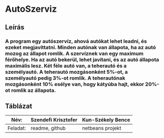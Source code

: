 # AutoSzerviz
## Leírás
### A program egy autószervíz, ahová autókat lehet leadni, és ezeket megjavíttatni. Minden autónak van állapota, ha az autó mozog az állapot romlik. A szervíznek van egy maximum férőhelye. Ha az autó bekerül, lehet javítani, és az autó állapota maximális lesz. Két féle autó van, a teherautó és a személyautó. A teherautó mozgásonként 5%-ot, a személyautó pedig 3%-ot romlik. A teherautónak mozgásonként 10% esélye van, hogy kátyúba hajt, ekkor 20%-ot romlik az állapota.
## Táblázat
Név:|Szendefi Krisztofer | Kun-Székely Bence |
|-|-|-|
|Feladat:|readme, github | netbeans projekt|
